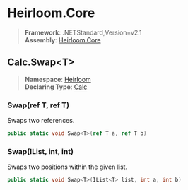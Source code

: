 # Heirloom.Core

> **Framework**: .NETStandard,Version=v2.1  
> **Assembly**: [Heirloom.Core][0]  

## Calc.Swap\<T>

> **Namespace**: [Heirloom][0]  
> **Declaring Type**: [Calc][1]  

### Swap<T>(ref T, ref T)

Swaps two references.

```cs
public static void Swap<T>(ref T a, ref T b)
```

### Swap<T>(IList<T>, int, int)

Swaps two positions within the given list.

```cs
public static void Swap<T>(IList<T> list, int a, int b)
```

[0]: ../../../Heirloom.Core.md
[1]: ../Calc.md

